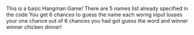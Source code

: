 This is a basic Hangman Game!
There are 5 names list already specified in the code 
You get 6 chances to guess the name 
each worng input losses your one chance out of 6 chances you had got
guess the word and winner winner chicken dinner!

